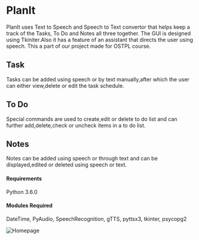 # PlanIt 
PlanIt uses Text to Speech and Speech to Text convertor that helps keep a track of the Tasks, To Do and Notes all three together. The GUI is designed using Tkiniter.Also it has a feature of an assistant that directs the user using speech.
This a part of our project made for OSTPL course.
## Task
Tasks can be added using speech or by text manually,after which the user can either view,delete or edit the task schedule.
## To Do
Special commands are used to create,edit or delete to do list and can further add,delete,check or uncheck items in a to do list.
## Notes
Notes can be added using speech or through text and can be displayed,edited or deleted using speech or text.
#### Requirements
Python 3.6.0
#### Modules Required
DateTime,
PyAudio,
SpeechRecognition,
gTTS,
pyttsx3,
tkinter,
psycopg2

![Homepage](https://user-images.githubusercontent.com/50228870/82469358-83561f80-9ae1-11ea-8d2e-9d1bbb6ae09a.PNG)
